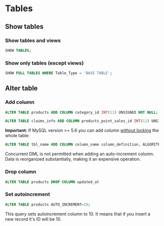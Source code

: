 # Tables

## Show tables

### Show tables and views

```sql
SHOW TABLES;
```

### Show only tables (except views)

```sql
SHOW FULL TABLES WHERE Table_Type = 'BASE TABLE';
```

## Alter table

### Add column

```sql
ALTER TABLE products ADD COLUMN category_id INT(11) UNSIGNED NOT NULL;

ALTER TABLE claims_info ADD COLUMN products_point_sales_id INT(11) UNSIGNED AFTER city_name;
```
**Important:** If MySQL version >= 5.6 you can add column [without locking](https://dev.mysql.com/doc/refman/5.6/en/innodb-online-ddl-operations.html#online-ddl-column-operations) the whole table:

```sql
ALTER TABLE tbl_name ADD COLUMN column_name column_definition, ALGORITHM=INPLACE, LOCK=NONE;
```
Concurrent DML is not permitted when adding an auto-increment column. Data is reorganized substantially, making it an expensive operation.

### Drop column

```sql
ALTER TABLE products DROP COLUMN updated_at
```

### Set autoincrement

```sql
ALTER TABLE products AUTO_INCREMENT=10;
```

This query sets autoincrement column to 10. It means that if you insert a new record it's ID will be 10.
